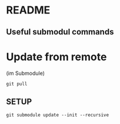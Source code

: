 # README

## Useful submodul commands

# Update from remote

(im Submodule)

````
git pull
````

## SETUP

````
git submodule update --init --recursive
````
